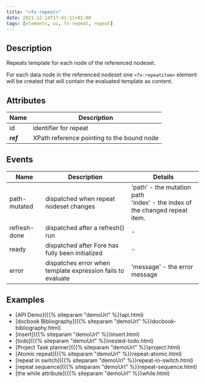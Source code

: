 ```yaml
---
title: "<fx-repeat>"
date: 2021-12-14T17:41:11+01:00
tags: [elements, ui, fx-repeat, repeat]
---
```


## Description

Repeats template for each node of the referenced nodeset.

For each data node in the referenced nodeset one `<fx-repeatitem>` element
will be created that will contain the evaluated template as content.


## Attributes

| Name | Description | 
|------|-------------| 
| id | identifier for repeat |
| ***ref*** | XPath reference pointing to the bound node | - |

## Events

| Name | Description | Details
|------|-------------|--- |
| path-mutated | dispatched when repeat nodeset changes | 'path' - the mutation path <br> 'index' - the index of the changed repeat item.
| refresh-done | dispatched after a refresh() run | - |
| ready | dispatched after Fore has fully been initialized | - |
| error | dispatches error when template expression fails to evaluate | 'message' - the error message |


## Examples

* [API Demo]({{% siteparam "demoUrl" %}}api.html)
* [docbook Bibliography]({{% siteparam "demoUrl" %}}docbook-bibliography.html)
* [insert]({{% siteparam "demoUrl" %}}insert.html)
* [todo]({{% siteparam "demoUrl" %}}nested-todo.html)
* [Project Task planner]({{% siteparam "demoUrl" %}}project.html)
* [Atomic repeat]({{% siteparam "demoUrl" %}}repeat-atomic.html)
* [repeat in switch]({{% siteparam "demoUrl" %}}repeat-in-switch.html)
* [repeat sequence]({{% siteparam "demoUrl" %}}repeat-sequence.html)
* [the while attribute]({{% siteparam "demoUrl" %}}while.html)



